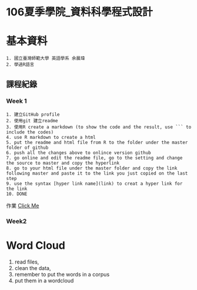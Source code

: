 # 106夏季學院_資料科學程式設計
# 基本資料
	1. 國立臺灣師範大學 英語學系 余晨瑋
	2. 學過R語言

## 課程紀錄
### Week 1
	1. 建立GitHub profile
	2. 使用git 建立readme
	3. 使用R create a markdown (to show the code and the result, use ``` to include the codes)
	4. use R markdown to create a html
	5. put the readme and html file from R to the folder under the master folder of github
	6. push all the changes above to onlince version github
	7. go online and edit the readme file, go to the setting and change the source to master and copy the hyperlink
	8. go to your html file under the master folder and copy the link following master and paste it to the link you just copied on the last step
	9. use the syntax [hyper link name](link) to creat a hyper link for the link
	10. DONE

作業
[Click Me](https://chenweifelix.github.io/106-/Week1/Week1_hw.html)


	 
### Week2
# Word Cloud 
 1. read files,
 2. clean the data,
 3. remember to put the words in a corpus 
 4. put them in a wordcloud
 
